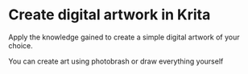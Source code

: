 # Create digital artwork in Krita
Apply the knowledge gained to create a simple digital artwork of your choice.

You can create art using photobrash or draw everything yourself
